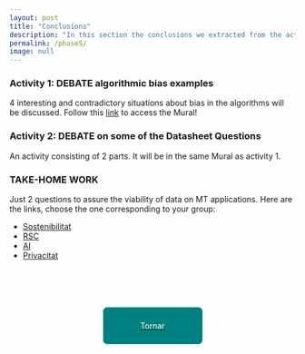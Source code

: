 ```yaml
---
layout: post
title: "Conclusions"
description: "In this section the conclusions we extracted from the activities we had organized in the Algorithmic Research Session. "
permalink: /phase5/
image: null
---
```


### Activity 1: DEBATE algorithmic bias examples
4 interesting and contradictory situations about bias in the algorithms will be discussed. Follow this [link](https://app.mural.co/t/biascommunity5219/m/biascommunity5219/1588433438781/ba8b369bccc9c0b9250d00c34af732c5dc931618) to access the Mural!

### Activity 2: DEBATE on some of the Datasheet Questions
An activity consisting of 2 parts. It will be in the same Mural as activity 1. 

### TAKE-HOME WORK
Just 2 questions to assure the viability of data on MT applications.
Here are the links, choose the one corresponding to your group:

- [Sostenibilitat](https://docs.google.com/forms/d/e/1FAIpQLScmYhv4g7cxxnFKGJ2I_Yvh3IVKEAuEKwY90y9Z8O4mSbs6kA/viewform?usp=sf_link)
- [RSC](https://docs.google.com/forms/d/e/1FAIpQLSdx7sfjNbbdOTwKX9JJvdy_ArTQK0VsX7fk_zjtdWpk65sNRA/viewform?usp=sf_link)
- [AI](https://docs.google.com/forms/d/e/1FAIpQLSdk7DFYOvW9zC0PcKEDpI8kkvS8Rib-A7OUnwrBwhSb4p1ckQ/viewform?usp=sf_link)
- [Privacitat](https://docs.google.com/forms/d/e/1FAIpQLSf3zr68XF2hQgWbtCTEt94A7D6A-JlnR2ar5HkawS2le7F_uA/viewform?usp=sf_link)

<div style="width: 100%; height:200px; display:flex; justify-content: center; align-items: center; margin-top: 15px; margin-bottom: 15px;">  
    <a href="https://margaritageleta.github.io/TAED-bias/">
        <div style="background-color: teal; height:65px; width:175px;display: flex; justify-content: center; align-items: center; border-radius: 7px;">
            <p style="margin: 0; color: white;">Tornar</p>
        </div>
    </a>
</div>
